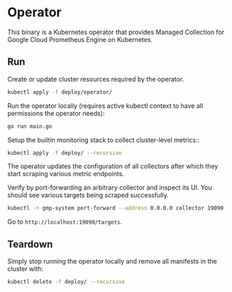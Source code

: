 # Operator

This binary is a Kubernetes operator that provides Managed Collection for Google
Cloud Prometheus Engine on Kubernetes.

## Run

Create or update cluster resources required by the operator.

```bash
kubectl apply -f deploy/operator/
```

Run the operator locally (requires active kubectl context to have all permissions
the operator needs):

```bash
go run main.go
```

Setup the builtin monitoring stack to collect cluster-level metrics::

```bash
kubectl apply -f deploy/ --recursive
```

The operator updates the configuration of all collectors after which they start
scraping various metric endpoints.

Verify by port-forwarding an arbitrary collector and inspect its UI. You should
see various targets being scraped successfully.

```bash
kubectl -n gmp-system port-forward --address 0.0.0.0 collector 19090
```

Go to `http://localhost:19090/targets`.

## Teardown

Simply stop running the operator locally and remove all manifests in the cluster with:

```bash
kubectl delete -f deploy/ --recursive
```
